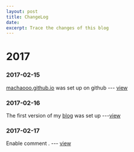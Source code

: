 ```yaml
---
layout: post
title: ChangeLog
date:
excerpt: Trace the changes of this blog
---
```

# 2017

### 2017-02-15
[machaooo.github.io](https://github.com/Machaooo/machaooo.github.io) was set up on github --- [view](https://github.com/Machaooo/machaooo.github.io/tree/c93ac1b73635ec8d5b88d1c7e278233a019e08b9)

### 2017-02-16
The first version of my [blog](https://machaooo.github.io) was set up ---[view](https://github.com/Machaooo/machaooo.github.io/commit/edf0387769f871b1959241ef72e3af252678c80c)

### 2017-02-17
Enable comment . --- [view](https://github.com/Machaooo/machaooo.github.io/commit/db8d11b2c95a240e2b25ed6bcc1f7fc792b57d6e)

